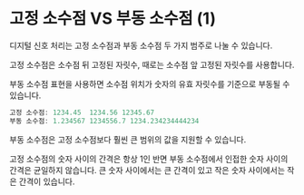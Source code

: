 # 고정 소수점 VS 부동 소수점 (1)

디지털 신호 처리는 고정 소수점과 부동 소수점 두 가지 범주로 나눌 수 있습니다. 

고정 소수점은 소수점 뒤 고정된 자릿수, 때로는 소수점 앞 고정된 자릿수를 사용합니다.

부동 소수점 표현을 사용하면 소수점 위치가 숫자의 유효 자릿수를 기준으로 부동될 수 있습니다.

```jsx
고정 소수점: 1234.45  1234.56 12345.67
부동 소수점: 1.234567 1234556.7 1234.234234444234
```

부동 소수점은 고정 소수점보다 훨씬 큰 범위의 값을 지원할 수 있습니다. 

고정 소수점의 숫자 사이의 간격은 항상 1인 반면 부동 소수점에서 인접한 숫자 사이의 간격은 균일하지 않습니다. 큰 숫자 사이에서는 큰 간격이 있고 작은 숫자 사이에서는 작은 간격이 있습니다.